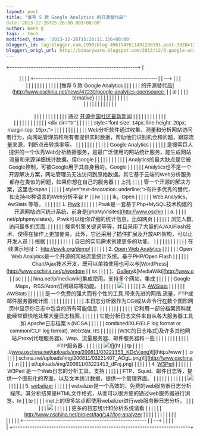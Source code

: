 ```yaml
--- 
layout: post 
title: "推荐 5 款 Google Analytics 的开源替代品" 
date:'2013-12-26T15:26:00.001+08:00' 
author: Wenh Q
tags: - tech
modified\_time: '2013-12-26T15:26:11.156+08:00' 
blogger\_id: tag:blogger.com,1999:blog-4961947611491238191.post-3320412298471711663
blogger\_orig\_url: http://binaryware.blogspot.com/2013/12/5-google-analytics.html
---
```

<div dir="ltr">



<div class="gmail_quote">

<div style="font-family: Arial,sans-serif; width: 100%;">

+--------------------------------------------------------------------------+
| <div align="center">                                                     |
|                                                                          |
| +----------------------------------------------------------------------- |
| ---+                                                                     |
| | <div dir="ltr">                                                        |
|    |                                                                     |
| |                                                                        |
|    |                                                                     |
| | [推荐 5 款 Google Analytics                                               |
| |                                                                        |
| | 的开源替代品](http://www.oschina.net/news/47230/google-analytics-opensource- |
| al |                                                                     |
| | ternative)                                                             |
|    |                                                                     |
| |                                                                        |
|    |                                                                     |
| | </div>                                                                 |
|    |                                                                     |
| |                                                                        |
|    |                                                                     |
| | <div style="margin-top: 15px;">                                        |
|    |                                                                     |
| |                                                                        |
|    |                                                                     |
| | 通过 [开源中国社区最新新闻](http://www.oschina.net/?from=rss)            | |
|                                                                          |
| |                                                                        |
|    |                                                                     |
| | </div>                                                                 |
|    |                                                                     |
| |                                                                        |
|    |                                                                     |
| | <div dir="ltr"                                                         |
|    |                                                                     |
| | style="font-size: 14px; line-height: 20px; margin-top: 15px;">         |
|    |                                                                     |
| |                                                                        |
|    |                                                                     |
| | Web分析软件通过收集、测量和分析网站访问者行为，向网站管理员和所有者提供实时数据，帮助他们识别机会和问题，跟踪流量来源，判断点击转换率等。 |
| 
 |                                                                      |
| |                                                                        |
|    |                                                                     |
| | Google Analytics                                                       |
|    |                                                                     |
| | 是搜索巨人提供的一个优秀Web分析数据服务，是最广泛使用的网站统计服务，能生成网站流量和来源详细统计数据。但Google | |
|                                                                          |
| |                                                                        |
|    |                                                                     |
| | Analytics的最大缺点是它被Google控制，可被Google用于其自身目的。Google    | |
|                                                                          |
| | Analytics也不是一个开源解决方案，网站管理员无法访问到原始数据。其它基于云端的Web分析服务都存在类似的问题，如果你想在自己的服务器 |
| 上托 |                                                                   |
| | 管一个开源的解决方案，这里也<span                                        | |
|                                                                          |
| | style="text-decoration: underline;">有许多优秀的替代</span>，如支持48种语言的Web分析平台 P |
| iw |                                                                     |
| | ik，Open                                                                |
|   |                                                                      |
| | Web Analytics，AwStats 等等。
                                           | |
|                                                                          |
| | 1. [Piwik](http://www.oschina.net/p/piwik)
                            |
|    |                                                                     |
| | Piwik是一套基于Php+MySQL技术构建的开源网站访问统计系统，前身是[phpMyVisites](http://www.oschin |
| a. |                                                                     |
| | net/p/phpmyvisites)。Piwik可以给你详细的统计信息，比如网页               | |
|                                                                          |
| | 浏览人数, 访问最多的页面,                                                | |
|                                                                          |
| | 搜索引擎关键词等等，并且采用了大量的AJAX/Flash技术，使得在操作上更加便易。此外，它还采用了插件扩展及开放API架构，可以让开发人员 |
| 根据 |                                                                   |
| |                                                                        |
|    |                                                                     |
| | 自已的实际需求创建更多的功能．
                                          | |
|                                                                          |
| | 
                                                                      |
|    |                                                                     |
| | 在线演示地址： <http://piwik.org/demo/>
                                 | |
|                                                                          |
| | 2. [Open Web Analytics](http://www.oschina.net/p/open+web+analytics)
  |
|    |                                                                     |
| | Open Web Analytics是一个开源的网站流量统计系统。基于PHP/Open Flash       | |
|                                                                          |
| | Chart/Ajax技术开发，既可以单独使用也可以与[WordPress](http://www.oschina.net/p/wordpre |
| ss |                                                                     |
| | )、[Gallery](http://www.oschina.net/p/gallery)&[MediaWiki](http://www.o |
| sc |                                                                     |
| | hina.net/p/mediawiki)集成使用。支持多个网站，集成                        | |
|                                                                          |
| | Google Maps，RSS/Atom订阅跟踪等功能。
                                   | |
|                                                                          |
| | ![](http://www.oschina.net/uploads/img/200912/02172504_7Qv0.jpg)
      |
|    |                                                                     |
| | 3. [AWStats](http://www.oschina.net/p/awstats)
                        |
|    |                                                                     |
| | AWStats                                                                |
|    |                                                                     |
| | 是一个免费的强大而有个性的工具,带来先进的网络,流量，FTP或邮件服务器统计图. | |
|                                                                          |
| |                                                                        |
|    |                                                                     |
| | 本日志分析器作为CGI或从命令行在数个图形网页中显示你日志中包含的所有可能信息. | |
|                                                                          |
| |                                                                        |
|    |                                                                     |
| | 它利用一部分档案资料就能经常很快地处理大量日志档案,                      | |
|                                                                          |
| | 它能分析日志文件来自从各大服务器工具 ,如 Apache日志档案 s (NCSA          | |
|                                                                          |
| | combined/XLF/ELF log format or common/CLF log format), WebStar, IIS    |
|    |                                                                     |
| | (W3C的日志格式)及许多其他网站,Proxy(代理服务器)、Wap、流量服务器、邮件服务器和一些 | |
|                                                                          |
| |                                                                        |
|    |                                                                     |
| | FTP服务器 .
                                                              |
| |                                                                        |
| | ![](http://www.oschina.net/uploads/img/200811/03221340_Rts2.png)![](ht |
| tp |                                                                     |
| | ://www.oschina.net/uploads/img/200811/03221353_KDcV.png)![](http://www |
| .o |                                                                     |
| | schina.net/uploads/img/200811/03221407_AOgL.png)![](http://www.oschina |
| .n |                                                                     |
| | et/uploads/img/200811/03221413_dFnj.png)
                              |
|    |                                                                     |
| | 4. [W3Perl](http://www.oschina.net/p/w3perl)
                          |
|    |                                                                     |
| | W3Perl 是一个Web日志的分析工具，支持                                     | |
|                                                                          |
| | FTP、Squid、邮件日志等，提供一个图形化的界面，以及文本统计数据，提供一个管理界面。
 | |
|                                                                          |
| |                                                                        |
|    |                                                                     |
| | ![](http://www.oschina.net/uploads/img/200905/13225416_zv4o.jpg)
      |
|    |                                                                     |
| | 5. [webalizer](http://www.oschina.net/p/webalizer)
                    |
|    |                                                                     |
| | webalizer是一个高效的、免费的web服务器日志分析程序。其分析结果是HTML文件格式，从而可以很方便的通过web服务器进行浏览。In |
| te |                                                                     |
| | rnet上的很多站点都使用webalizer进行web服务器日志分析。
                  | |
|                                                                          |
| | ![](http://www.oschina.net/uploads/img/200812/18171943_Y6jf.png)
      |
|    |                                                                     |
| | 更多的日志统计和分析系统请看
                                            | |
|                                                                          |
| | <http://www.oschina.net/project/tag/147/log-analyzer>                  |
|    |                                                                     |
| |                                                                        |
|    |                                                                     |
| | </div>                                                                 |
|    |                                                                     |
| +----------------------------------------------------------------------- |
| ---+                                                                     |
|                                                                          |
| </div>                                                                   |
+--------------------------------------------------------------------------+

</div>

</div>

</div>
